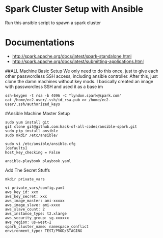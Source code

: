 # Spark Cluster Setup with Ansible
Run this ansible script to spawn a spark cluster

# Documentations
- http://spark.apache.org/docs/latest/spark-standalone.html
- http://spark.apache.org/docs/latest/submitting-applications.html

##ALL Machine Basic Setup
We only need to do this once, just to give each other passwordless SSH access, 
including ansible controller.
After this, just clone the damn machines without key mods.
I basically created an image with passwordless SSH and used it as a base
im
```
ssh-keygen -t rsa -b 4096 -C "lyndon.spark@spark.com"
cat /home/ec2-user/.ssh/id_rsa.pub >> /home/ec2-user/.ssh/authorized_keys
```

#Ansible Machine Master Setup
```
sudo yum install git
git clone git@github.com:hack-of-all-codes/ansible-spark.git
sudo pip install ansible
sudo mkdir /etc/ansible/

sudo vi /etc/ansible/ansible.cfg
[defaults]
host_key_checking = False

ansible-playbook playbook.yaml
```

Add The Secret Stuffs
```
mkdir private_vars

vi private_vars/config.yaml
aws_key_id: xxx
aws_key_secret: xxx
aws_image_master: ami-xxxxx
aws_image_slave: ami-xxxx
aws_slave_count: 2
aws_instance_type: t2.xlarge
aws_security_group: sg-xxxxxx
aws_region: us-west-2
spark_cluster_name: namespace_conflict
environment_type: TEST/PROD/STAGING
```